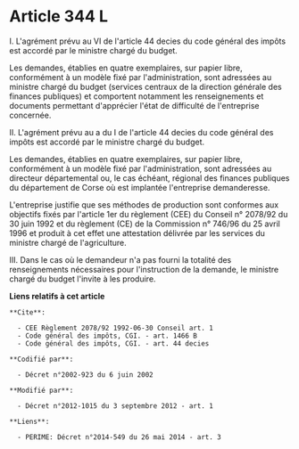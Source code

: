 # Article 344 L

I. L'agrément prévu au VI de l'article 44 decies du code général des impôts est accordé par le ministre chargé du budget. 

Les demandes, établies en quatre exemplaires, sur papier libre, conformément à un modèle fixé par l'administration, sont
adressées au ministre chargé du budget (services centraux de la direction générale des finances publiques) et comportent
notamment les renseignements et documents permettant d'apprécier l'état de difficulté de l'entreprise concernée. 

II. L'agrément prévu au a du I de l'article 44 decies du code général des impôts est accordé par le ministre chargé du
budget. 

Les demandes, établies en quatre exemplaires, sur papier libre, conformément à un modèle fixé par l'administration, sont
adressées au directeur départemental ou, le cas échéant, régional des finances publiques du département de Corse où est
implantée l'entreprise demanderesse. 

L'entreprise justifie que ses méthodes de production sont conformes aux objectifs fixés par l'article 1er du règlement (CEE)
du Conseil n° 2078/92 du 30 juin 1992 et du règlement (CE) de la Commission n° 746/96 du 25 avril 1996 et produit à cet effet
une attestation délivrée par les services du ministre chargé de l'agriculture. 

III. Dans le cas où le demandeur n'a pas fourni la totalité des renseignements nécessaires pour l'instruction de la demande,
le ministre chargé du budget l'invite à les produire.

**Liens relatifs à cet article**

	**Cite**:

	  - CEE Règlement 2078/92 1992-06-30 Conseil art. 1
	  - Code général des impôts, CGI. - art. 1466 B
	  - Code général des impôts, CGI. - art. 44 decies

	**Codifié par**:

	  - Décret n°2002-923 du 6 juin 2002

	**Modifié par**:

	  - Décret n°2012-1015 du 3 septembre 2012 - art. 1

	**Liens**:

	  - PERIME: Décret n°2014-549 du 26 mai 2014 - art. 3
